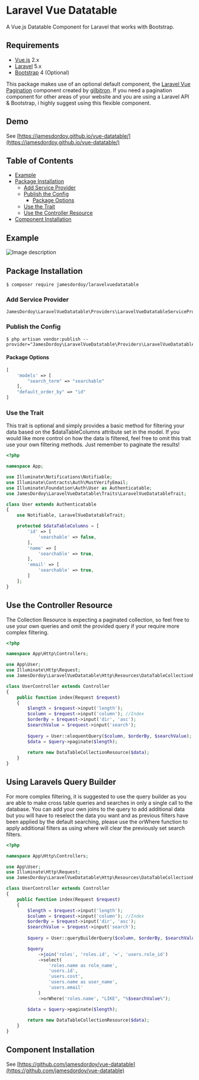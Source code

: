 
# Laravel Vue Datatable
A Vue.js Datatable Component for Laravel that works with Bootstrap.

## Requirements

* [Vue.js](https://vuejs.org/) 2.x
* [Laravel](http://laravel.com/docs/) 5.x
* [Bootstrap](http://getbootstrap.com/) 4 (Optional)

This package makes use of an optional default component, the [Laravel Vue Pagination](https://github.com/gilbitron/laravel-vue-pagination)  component created by [gilbitron](https://github.com/gilbitron). If you need a pagination component for other areas of your website and you are using a Laravel API &amp; Bootstrap, i highly suggest using this flexible component.

## Demo

See [https://jamesdordoy.github.io/vue-datatable/](https://jamesdordoy.github.io/vue-datatable/)

## Table of Contents
- [Example](#example)
- [Package Installation](#package-installation)
	- [Add Service Provider](#add-service-provider)
  	- [Publish the Config](#publish-the-config)
  		- [Package Options](#package-options)
  	- [Use the Trait](#use-the-trait)
	- [Use the Controller Resource](#use-the-controller-resource)
- [Component Installation](#component-installation)

## Example
![Image description](https://www.jamesdordoy.co.uk/images/projects/bootstrap-datatable.png?a=a)

## Package Installation
```
$ composer require jamesdordoy/laravelvuedatatable
```

### Add Service Provider
```
JamesDordoy\LaravelVueDatatable\Providers\LaravelVueDatatableServiceProvider::class,
```

### Publish the Config
```
$ php artisan vendor:publish --provider="JamesDordoy\LaravelVueDatatable\Providers\LaravelVueDatatableServiceProvider"
```

#### Package Options

```php
[
    'models' => [
        "search_term" => "searchable"
    ],
    "default_order_by" => "id"
]
```


### Use the Trait
This trait is optional and simply provides a basic method for filtering your data based on the $dataTableColumns attribute set in the model. If you would like more control on how the data is filtered, feel free to omit this trait use your own filtering methods. Just remember to paginate the results!

```php
<?php

namespace App;

use Illuminate\Notifications\Notifiable;
use Illuminate\Contracts\Auth\MustVerifyEmail;
use Illuminate\Foundation\Auth\User as Authenticatable;
use JamesDordoy\LaravelVueDatatable\Traits\LaravelVueDatatableTrait;

class User extends Authenticatable
{
    use Notifiable, LaravelVueDatatableTrait;

    protected $dataTableColumns = [
        'id' => [
            'searchable' => false,
        ],
        'name' => [
            'searchable' => true,
        ],
        'email' => [
            'searchable' => true,
        ]
    ];
}
```

## Use the Controller Resource

The Collection Resource is expecting a paginated collection, so feel free to use your own queries and omit the provided query if your require more complex filtering.

```php
<?php

namespace App\Http\Controllers;

use App\User;
use Illuminate\Http\Request;
use JamesDordoy\LaravelVueDatatable\Http\Resources\DataTableCollectionResource;

class UserController extends Controller
{
    public function index(Request $request)
    {   
        $length = $request->input('length');
        $column = $request->input('column'); //Index
        $orderBy = $request->input('dir', 'asc');
        $searchValue = $request->input('search');
        
        $query = User::eloquentQuery($column, $orderBy, $searchValue);
        $data = $query->paginate($length);
        
        return new DataTableCollectionResource($data);
    }
}
```

## Using Laravels Query Builder

For more complex filtering, it is suggested to use the query builder as you are able to make cross table queries and searches in only a single call to the database. You can add your own joins to the query to add additional data but you will have to reselect the data you want and as previous filters have been applied by the default searching, please use the orWhere function to apply additional filters as using where will clear the previously set search filters.

```php
<?php

namespace App\Http\Controllers;

use App\User;
use Illuminate\Http\Request;
use JamesDordoy\LaravelVueDatatable\Http\Resources\DataTableCollectionResource;

class UserController extends Controller
{
    public function index(Request $request)
    {   
        $length = $request->input('length');
        $column = $request->input('column'); //Index
        $orderBy = $request->input('dir', 'asc');
        $searchValue = $request->input('search');
        
        $query = User::queryBuilderQuery($column, $orderBy, $searchValue);

        $query
            ->join('roles', 'roles.id', '=', 'users.role_id')
            ->select(
                'roles.name as role_name',
                'users.id',
                'users.cost',
                'users.name as user_name',
                'users.email'
            )
            ->orWhere('roles.name', "LIKE", "%$searchValue%");

        $data = $query->paginate($length);
        
        return new DataTableCollectionResource($data);
    }
}
```

## Component Installation

See [https://github.com/jamesdordoy/vue-datatable](https://github.com/jamesdordoy/vue-datatable)
